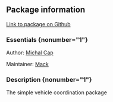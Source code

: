 <div id='veh_coordinator-autogenerated' markdown='1'>


<!-- do not edit this file, autogenerated -->

## Package information 

[Link to package on Github](github:org=duckietown,repo=Software,path=70-convenience-src/packages/veh_coordinator,branch=master)

### Essentials {nonumber="1"}

Author: [Michal Cap](mailto:mcap@mit.edu)

Maintainer: [Mack](mailto:mack@duckietown.org)

### Description {nonumber="1"}

The simple vehicle coordination package



</div>

